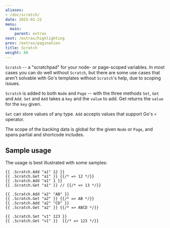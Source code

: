 ```yaml
---
aliases:
- /doc/scratch/
date: 2015-01-22
menu:
  main:
    parent: extras
next: /extras/highlighting
prev: /extras/pagination
title: Scratch
weight: 80
---
```


`Scratch` -- a "scratchpad" for your node- or page-scoped variables. In most cases you can do well without `Scratch`, but there are some use cases that aren't solvable with Go's templates without `Scratch`'s help, due to scoping issues.


`Scratch` is added to both `Node` and `Page` -- with the three methods `Set`, `Get` and `Add`. `Set` and `Add` takes a `key` and the `value` to add. Get returns the `value` for the `key` given.

`Set` can store values of any type. `Add` accepts values that support Go's `+` operator.

The scope of the backing data is global for the given `Node` or `Page`, and spans partial and shortcode includes.

## Sample usage

The usage is best illustrated with some samples:

```
{{ .Scratch.Add "a1" 12 }}
{{ .Scratch.Get "a1" }} {{/* => 12 */}}
{{ .Scratch.Add "a1" 1 }}
{{ .Scratch.Get "a1" }} // {{/* => 13 */}}

{{ .Scratch.Add "a2" "AB" }}
{{ .Scratch.Get "a2" }} {{/* => AB */}}
{{ .Scratch.Add "a2" "CD" }}
{{ .Scratch.Get "a2" }} {{/* => ABCD */}}

{{ .Scratch.Set "v1" 123 }}
{{ .Scratch.Get "v1" }}  {{/* => 123 */}}       
```


